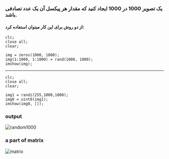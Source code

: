 ### یک تصویر 1000 در 1000 ایجاد کنید که مقدار هر پیکسل آن یک عدد تصادفی باشد.
#### از دو روش برای این کار میتوان استفاده کرد:

```
clc;
close all;
clear;

img = zeros(1000, 1000);
img(1:1000, 1:1000) = rand(1000, 1000);
imshow(img);
```
-------------------

```
clc;
close all;
clear;

img1 = randi(255,1000,1000);
img0 = uint8(img1);
imshow(img0, []);
```

### output

![random1000](https://github.com/semnan-university-ai/image-processing-class-002/blob/main/exercises/eveaskari/Exc%2008/random1000.JPG)

### a part of matrix

![matrix](https://github.com/semnan-university-ai/image-processing-class-002/blob/main/exercises/eveaskari/Exc%2008/matrix.JPG)
